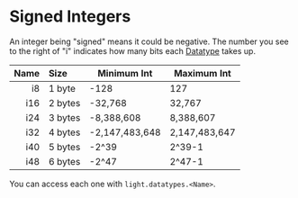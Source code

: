 # Signed Integers

An integer being "signed" means it could be negative.
The number you see to the right of "i" indicates how many bits each [Datatype](../index.md) takes up.

| Name | Size    | Minimum Int    | Maximum Int   |
| ---: | :------ | -------------- | ------------- |
| i8   | 1 byte  | -128           | 127           |
| i16  | 2 bytes | -32,768        | 32,767        |
| i24  | 3 bytes | -8,388,608     | 8,388,607     |
| i32  | 4 bytes | -2,147,483,648 | 2,147,483,647 |
| i40  | 5 bytes | -2^39          | 2^39-1        |
| i48  | 6 bytes | -2^47          | 2^47-1        |

You can access each one with `light.datatypes.<Name>`.

